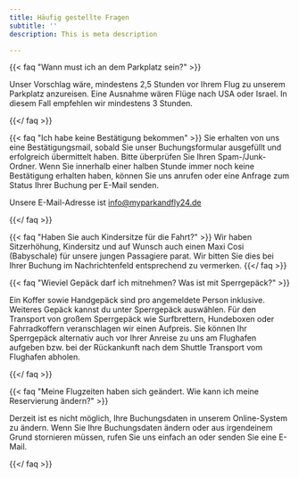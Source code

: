 ```yaml
---
title: Häufig gestellte Fragen
subtitle: ''
description: This is meta description

---
```

{{< faq "Wann must ich an dem Parkplatz sein?" >}}  

Unser Vorschlag wäre, mindestens 2,5 Stunden vor Ihrem Flug zu unserem Parkplatz anzureisen. Eine Ausnahme wären Flüge nach USA oder Israel. In diesem Fall empfehlen wir mindestens 3 Stunden.

{{</ faq >}}


{{< faq "Ich habe keine Bestätigung bekommen" >}}
Sie erhalten von uns eine Bestätigungsmail, sobald Sie unser Buchungsformular ausgefüllt und erfolgreich übermittelt haben. Bitte überprüfen Sie Ihren Spam-/Junk-Ordner. Wenn Sie innerhalb einer halben Stunde immer noch keine Bestätigung erhalten haben, können Sie uns anrufen oder eine Anfrage zum Status Ihrer Buchung per E-Mail senden.

Unsere E-Mail-Adresse ist info@myparkandfly24.de 

{{</ faq >}}

{{< faq "Haben Sie auch Kindersitze für die Fahrt?" >}} Wir haben Sitzerhöhung, Kindersitz und auf Wunsch auch einen Maxi Cosi (Babyschale) für unsere jungen Passagiere parat. Wir bitten Sie dies bei Ihrer Buchung im Nachrichtenfeld entsprechend zu vermerken. {{</ faq >}}

{{< faq "Wieviel Gepäck darf ich mitnehmen? Was ist mit Sperrgepäck?" >}}

Ein Koffer sowie Handgepäck sind pro angemeldete Person inklusive. Weiteres Gepäck kannst du unter Sperrgepäck auswählen. Für den Transport von großem Sperrgepäck wie Surfbrettern, Hundeboxen oder Fahrradkoffern veranschlagen wir einen Aufpreis. Sie können Ihr Sperrgepäck alternativ auch vor Ihrer Anreise zu uns am Flughafen aufgeben bzw. bei der Rückankunft nach dem Shuttle Transport vom Flughafen abholen.

{{</ faq >}}


{{< faq "Meine Flugzeiten haben sich geändert. Wie kann ich meine Reservierung ändern?" >}}

Derzeit ist es nicht möglich, Ihre Buchungsdaten in unserem Online-System zu ändern. Wenn Sie Ihre Buchungsdaten ändern oder aus irgendeinem Grund stornieren müssen, rufen Sie uns einfach an oder senden Sie eine E-Mail.

{{</ faq >}}